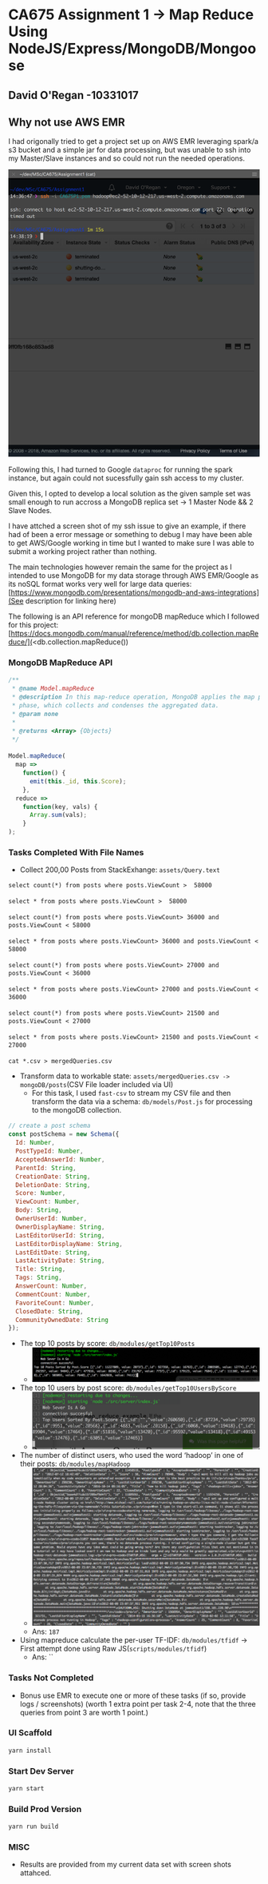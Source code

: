 # CA675 Assignment 1 -> Map Reduce Using NodeJS/Express/MongoDB/Mongoose

## David O'Regan -10331017

## Why not use AWS EMR

I had origonally tried to get a project set up on AWS EMR leveraging spark/a s3 bucket and a simple jar for data processing, but was unable to ssh into my Master/Slave instances and so could not run the needed operations.

![SSH Issue](/src/assets/img/ssh-issue.png "SSH Issue")

Following this, I had turned to Google `dataproc` for running the spark instance, but again could not sucessfully gain ssh access to my cluster.

Given this, I opted to develop a local solution as the given sample set was small enough to run accross a MongoDB replica set -> 1 Master Node && 2 Slave Nodes.

I have attched a screen shot of my ssh issue to give an example, if there had of been a error message or something to debug I may have been able to get AWS/Google working in time but I wanted to make sure I was able to submit a working project rather than nothing.

The main technologies however remain the same for the project as I intended to use MongoDB for my data storage through AWS EMR/Google as its noSQL format works very well for large data queries: [https://www.mongodb.com/presentations/mongodb-and-aws-integrations](See description for linking here)

The following is an API reference for mongoDB mapReduce which I followed for this project: [https://docs.mongodb.com/manual/reference/method/db.collection.mapReduce/](<db.collection.mapReduce())

### MongoDB MapReduce API

```js
/**
 * @name Model.mapReduce
 * @description In this map-reduce operation, MongoDB applies the map phase to each input document (i.e. the documents in the collection that * match the query condition). The map function emits key-value pairs. For those keys that have multiple values, MongoDB applies the reduce
 * phase, which collects and condenses the aggregated data.
 * @param none
 *
 * @returns <Array> {Objects}
 */

Model.mapReduce(
  map =>
    function() {
      emit(this._id, this.Score);
    },
  reduce =>
    function(key, vals) {
      Array.sum(vals);
    }
);
```

### Tasks Completed With File Names

* Collect 200,00 Posts from StackExhange: `assets/Query.text`

```mysql
select count(*) from posts where posts.ViewCount >  58000

select * from posts where posts.ViewCount >  58000

select count(*) from posts where posts.ViewCount> 36000 and posts.ViewCount < 58000

select * from posts where posts.ViewCount> 36000 and posts.ViewCount < 58000

select count(*) from posts where posts.ViewCount> 27000 and posts.ViewCount < 36000

select * from posts where posts.ViewCount> 27000 and posts.ViewCount < 36000

select count(*) from posts where posts.ViewCount> 21500 and posts.ViewCount < 27000

select * from posts where posts.ViewCount> 21500 and posts.ViewCount < 27000

cat *.csv > mergedQueries.csv
```

* Transform data to workable state: `assets/mergedQueries.csv -> mongoDB/posts`(CSV File loader included via UI)
  * For this task, I used `fast-csv` to stream my CSV file and then transform the data via a schema: `db/models/Post.js` for processing to the mongoDB collection.

```js
// create a post schema
const postSchema = new Schema({
  Id: Number,
  PostTypeId: Number,
  AcceptedAnswerId: Number,
  ParentId: String,
  CreationDate: String,
  DeletionDate: String,
  Score: Number,
  ViewCount: Number,
  Body: String,
  OwnerUserId: Number,
  OwnerDisplayName: String,
  LastEditorUserId: String,
  LastEditorDisplayName: String,
  LastEditDate: String,
  LastActivityDate: String,
  Title: String,
  Tags: String,
  AnswerCount: Number,
  CommentCount: Number,
  FavoriteCount: Number,
  ClosedDate: String,
  CommunityOwnedDate: String
});
```

* The top 10 posts by score: `db/modules/getTop10Posts`
  * ![Get top 10 posts by post score](/src/assets/img/getTop10PostsByScore.png "Get top 10 posts by post score")
* The top 10 users by post score: `db/modules/getTop10UsersByScore`
  * ![Get top 10 users by post score](/src/assets/img/getTop10UsersByPostScore.png "Get top 10 users by post score")
* The number of distinct users, who used the word ‘hadoop’ in one of their posts: `db/modules/mapHadoop`
  * ![Hadoop term distinct users](/src/assets/img/getHadoopDistinctUsers.png "Hadoop term distinct users")
  * Ans: `187`
* Using mapreduce calculate the per-user TF-IDF: `db/modules/tfidf` -> First attempt done using Raw JS(`scripts/modules/tfidf`)
  * Ans: ``

### Tasks Not Completed

* Bonus use EMR to execute one or more of these tasks (if so, provide logs / screenshots) (worth 1 extra point per task 2-4, note that the three queries from point 3 are worth 1 point.)

### UI Scaffold

```bash
yarn install
```

### Start Dev Server

```bash
yarn start
```

### Build Prod Version

```bash
yarn run build
```

### MISC

* Results are provided from my current data set with screen shots attahced.
